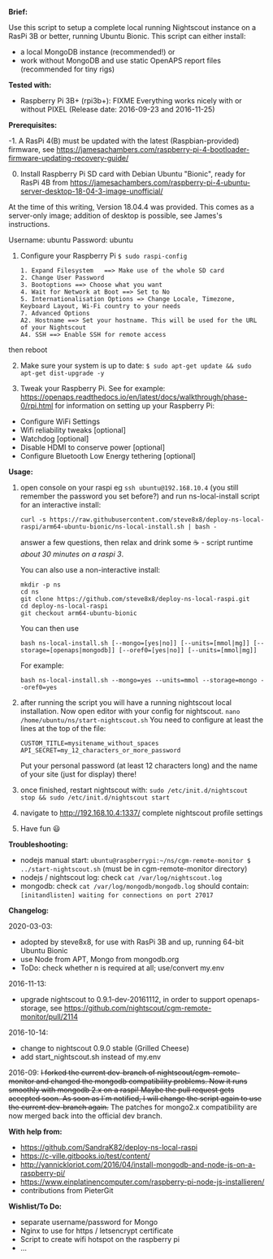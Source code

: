 __Brief:__

Use this script to setup a complete local running Nightscout instance on a RasPi 3B or better, running Ubuntu Bionic.
This script can either install:
- a local MongoDB instance (recommended!) or
- work without MongoDB and use static OpenAPS report files (recommended for tiny rigs) 

__Tested with:__

- Raspberry Pi 3B+ (rpi3b+): FIXME Everything works nicely with or without PIXEL (Release date: 2016-09-23 and 2016-11-25)

__Prerequisites:__

 -1. A RasPi 4(B) must be updated with the latest (Raspbian-provided) firmware, see
	https://jamesachambers.com/raspberry-pi-4-bootloader-firmware-updating-recovery-guide/

 0. Install Raspberry Pi SD card with Debian Ubuntu "Bionic", ready for RasPi 4B from
	https://jamesachambers.com/raspberry-pi-4-ubuntu-server-desktop-18-04-3-image-unofficial/

   At the time of this writing, Version 18.04.4 was provided.
   This comes as a server-only image; addition of desktop is possible, see James's instructions.

   Username: ubuntu Password: ubuntu

 1. Configure your Raspberry Pi
   `$ sudo raspi-config`
    ```
    1. Expand Filesystem   ==> Make use of the whole SD card
    2. Change User Password
    3. Bootoptions ==> Choose what you want
    4. Wait for Network at Boot ==> Set to No
    5. Internationalisation Options => Change Locale, Timezone, Keyboard Layout, Wi-Fi country to your needs
    7. Advanced Options
	A2. Hostname ==> Set your hostname. This will be used for the URL of your Nightscout
	A4. SSH ==> Enable SSH for remote access
    ```
   then reboot

2. Make sure your system is up to date:
   `$ sudo apt-get update && sudo apt-get dist-upgrade -y`


3. Tweak your Raspberry Pi.
See for example: https://openaps.readthedocs.io/en/latest/docs/walkthrough/phase-0/rpi.html for information on setting up your Raspberry Pi:
- Configure WiFi Settings
- Wifi reliability tweaks [optional]
- Watchdog [optional]
- Disable HDMI to conserve power [optional]
- Configure Bluetooth Low Energy tethering [optional]

__Usage:__

 1. open console on your raspi eg `ssh ubuntu@192.168.10.4` (you still remember the password you set before?) and run ns-local-install script for an interactive install:
    ```
    curl -s https://raw.githubusercontent.com/steve8x8/deploy-ns-local-raspi/arm64-ubuntu-bionic/ns-local-install.sh | bash -
    ```
	answer a few questions, then
	relax and drink some :coffee: - script runtime *about 30 minutes on a raspi 3*.
	
	You can also use a non-interactive install:
    ```
    mkdir -p ns
    cd ns
    git clone https://github.com/steve8x8/deploy-ns-local-raspi.git
    cd deploy-ns-local-raspi
    git checkout arm64-ubuntu-bionic
    ```
	You can then use 
    ```
    bash ns-local-install.sh [--mongo=[yes|no]] [--units=[mmol|mg]] [--storage=[openaps|mongodb]] [--oref0=[yes|no]] [--units=[mmol|mg]]
    ```
	For example: 
    ```
    bash ns-local-install.sh --mongo=yes --units=mmol --storage=mongo --oref0=yes
    ```

 2. after running the script you will have a running nightscout local installation. Now open editor with your config for nightscout.
    `nano /home/ubuntu/ns/start-nightscout.sh`
    You need to configure at least the lines at the top of the file:
    ```
    CUSTOM_TITLE=mysitename_without_spaces
    API_SECRET=my_12_characters_or_more_password
    ```
    Put your personal password (at least 12 characters long) and the name of your site (just for display) there!
 
 3. once finished, restart nightscout with: `sudo /etc/init.d/nightscout stop && sudo /etc/init.d/nightscout start`
 4. navigate to http://192.168.10.4:1337/ complete nightscout profile settings
 5. Have fun :smiley:

__Troubleshooting:__

 * nodejs manual start: `ubuntu@raspberrypi:~/ns/cgm-remote-monitor $ ../start-nightscout.sh` (must be in cgm-remote-monitor directory)
 * nodejs / nightscout log: check `cat /var/log/nightscout.log` 
 * mongodb: check `cat /var/log/mongodb/mongodb.log` should contain: `[initandlisten] waiting for connections on port 27017`

__Changelog:__

2020-03-03:

- adopted by steve8x8, for use with RasPi 3B and up, running 64-bit Ubuntu Bionic
- use Node from APT, Mongo from mongodb.org
- ToDo: check whether n is required at all; use/convert my.env

2016-11-13:

- upgrade nightscout to 0.9.1-dev-20161112, in order to support openaps-storage, see https://github.com/nightscout/cgm-remote-monitor/pull/2114

2016-10-14: 

- change to nightscout 0.9.0 stable (Grilled Cheese)
- add start_nightscout.sh instead of my.env

2016-09:
~~I forked the current dev-branch of nightscout/cgm-remote-monitor and changed the mongodb compatibility problems. Now it runs smoothly with mongodb 2.x on a raspi!
Maybe the pull request gets accepted soon. As soon as I´m notified, I will change the script again to use the current dev-branch again.~~
The patches for mongo2.x compatibility are now merged back into the official dev branch.

__With help from:__

- https://github.com/SandraK82/deploy-ns-local-raspi
- https://c-ville.gitbooks.io/test/content/
- http://yannickloriot.com/2016/04/install-mongodb-and-node-js-on-a-raspberry-pi/
- https://www.einplatinencomputer.com/raspberry-pi-node-js-installieren/
- contributions from PieterGit

__Wishlist/To Do:__
- separate username/password for Mongo
- Nginx to use for https / letsencrypt certificate
- Script to create wifi hotspot on the raspberry pi
- ...
